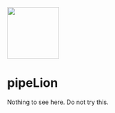 <img src="https://user-images.githubusercontent.com/1423657/121065612-3ebf2400-c7c9-11eb-80bc-8688bdafbf91.png" width=120/>

# pipeLion
Nothing to see here. Do not try this.


